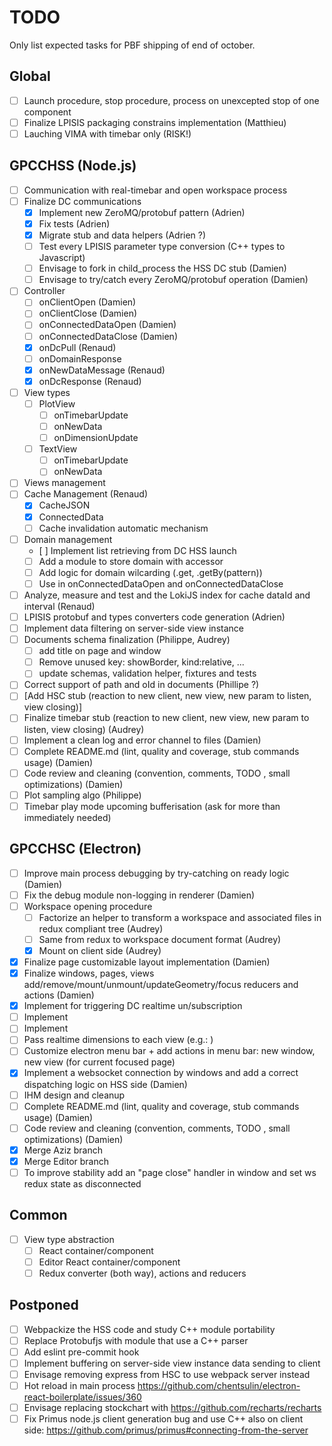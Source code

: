 # TODO

Only list expected tasks for PBF shipping of end of october.

## Global

* [ ] Launch procedure, stop procedure, process on unexcepted stop of one component
* [ ] Finalize LPISIS packaging constrains implementation (Matthieu)
* [ ] Lauching VIMA with timebar only (RISK!)

## GPCCHSS (Node.js)

* [ ] Communication with real-timebar and open workspace process
* [ ] Finalize DC communications
  - [x] Implement new ZeroMQ/protobuf pattern (Adrien)
  - [x] Fix tests (Adrien)
  - [x] Migrate stub and data helpers (Adrien ?)
  - [ ] Test every LPISIS parameter type conversion (C++ types to Javascript)
  - [ ] Envisage to fork in child_process the HSS DC stub (Damien)
  - [ ] Envisage to try/catch every ZeroMQ/protobuf operation (Damien)
* [ ] Controller
  * [ ] onClientOpen (Damien)
  * [ ] onClientClose (Damien)
  * [ ] onConnectedDataOpen (Damien)
  * [ ] onConnectedDataClose (Damien)
  * [x] onDcPull (Renaud)
  * [ ] onDomainResponse
  * [x] onNewDataMessage (Renaud)
  * [x] onDcResponse (Renaud)
* [ ] View types
  * [ ] PlotView
    - [ ] onTimebarUpdate
    - [ ] onNewData
    - [ ] onDimensionUpdate
  * [ ] TextView
    - [ ] onTimebarUpdate
    - [ ] onNewData
* [ ] Views management
* [ ] Cache Management (Renaud)
  - [x] CacheJSON
  - [x] ConnectedData
  - [ ] Cache invalidation automatic mechanism
* [ ] Domain management
  - [ ] Implement list retrieving from DC HSS launch
  - [ ] Add a module to store domain with accessor
  - [ ] Add logic for domain wilcarding (.get, .getBy(pattern))
  - [ ] Use in onConnectedDataOpen and onConnectedDataClose
* [ ] Analyze, measure and test and the LokiJS index for cache dataId and interval (Renaud)
* [ ] LPISIS protobuf and types converters code generation (Adrien)
* [ ] Implement data filtering on server-side view instance
* [ ] Documents schema finalization (Philippe, Audrey)
  - [ ] add title on page and window
  - [ ] Remove unused key: showBorder, kind:relative, ...
  - [ ] update schemas, validation helper, fixtures and tests
* [ ] Correct support of path and oId in documents (Phillipe ?)
* [ ] [Add HSC stub (reaction to new client, new view, new param to listen, view closing)]
* [ ] Finalize timebar stub (reaction to new client, new view, new param to listen, view closing) (Audrey)
* [ ] Implement a clean log and error channel to files (Damien)
* [ ] Complete README.md (lint, quality and coverage, stub  commands usage) (Damien)
* [ ] Code review and cleaning (convention, comments, TODO , small optimizations) (Damien)
* [ ] Plot sampling algo (Philippe)
* [ ] Timebar play mode upcoming bufferisation (ask for more than immediately needed)

## GPCCHSC (Electron)

* [ ] Improve main process debugging by try-catching on ready logic (Damien)
* [ ] Fix the debug module non-logging in renderer (Damien)
* [ ] Workspace opening procedure
  - [ ] Factorize an helper to transform a workspace and associated files in redux compliant tree (Audrey)
  - [ ] Same from redux to workspace document format (Audrey)
  - [x] Mount on client side (Audrey)
* [x] Finalize page customizable layout implementation (Damien)
* [x] Finalize windows, pages, views add/remove/mount/unmount/updateGeometry/focus reducers and actions (Damien)
* [x] Implement <ConnectedDataContainer/> for triggering DC realtime un/subscription
* [ ] Implement <PlotView/>
* [ ] Implement <TextView/>
* [ ] Pass realtime dimensions to each view (e.g.: <WithProvider/>)
* [ ] Customize electron menu bar + add actions in menu bar: new window, new view (for current focused page)
* [x] Implement a websocket connection by windows and add a correct dispatching logic on HSS side (Damien)
* [ ] IHM design and cleanup
* [ ] Complete README.md (lint, quality and coverage, stub  commands usage) (Damien)
* [ ] Code review and cleaning (convention, comments, TODO , small optimizations) (Damien)
* [x] Merge Aziz branch
* [x] Merge Editor branch
* [ ] To improve stability add an "page close" handler in window and set ws redux state as disconnected

## Common

* [ ] View type abstraction
  - [ ] React container/component
  - [ ] Editor React container/component
  - [ ] Redux converter (both way), actions and reducers
  
## Postponed

* [ ] Webpackize the HSS code and study C++ module portability
* [ ] Replace Protobufjs with module that use a C++ parser
* [ ] Add eslint pre-commit hook
* [ ] Implement buffering on server-side view instance data sending to client 
* [ ] Envisage removing express from HSC to use webpack server instead
* [ ] Hot reload in main process https://github.com/chentsulin/electron-react-boilerplate/issues/360
* [ ] Envisage replacing stockchart with https://github.com/recharts/recharts
* [ ] Fix Primus node.js client generation bug and use C++ also on client side: https://github.com/primus/primus#connecting-from-the-server
